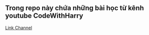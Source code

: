 ## Trong repo này chứa những bài học từ kênh youtube CodeWithHarry

[Link Channel](https://www.youtube.com/@CodeWithHarry)
